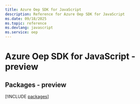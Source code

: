 ```yaml
---
title: Azure Oep SDK for JavaScript
description: Reference for Azure Oep SDK for JavaScript
ms.date: 09/18/2025
ms.topic: reference
ms.devlang: javascript
ms.service: oep
---
```

# Azure Oep SDK for JavaScript - preview
## Packages - preview
[!INCLUDE [packages](oep-index.md)]